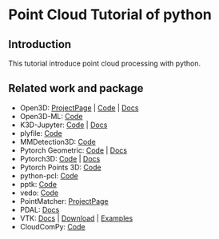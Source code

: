 # Point Cloud Tutorial of python
## Introduction
This tutorial introduce point cloud processing with python.

## Related work and package
- Open3D: [ProjectPage](http://www.open3d.org/) | [Code](https://github.com/isl-org/Open3D) | [Docs](http://www.open3d.org/docs/release/)
- Open3D-ML: [Code](https://github.com/isl-org/Open3D-ML)
- K3D-Jupyter: [Code](https://github.com/K3D-tools/K3D-jupyter) | [Docs](https://k3d-jupyter.org/)
- plyfile: [Code](https://github.com/dranjan/python-plyfile)
- MMDetection3D: [Code](https://github.com/open-mmlab/mmdetection3d)
- Pytorch Geometric: [Code](https://github.com/rusty1s/pytorch_geometric) | [Docs](https://pytorch-geometric.readthedocs.io/en/latest/)
- Pytorch3D: [Code](https://github.com/facebookresearch/pytorch3d) | [Docs](https://pytorch3d.readthedocs.io/en/latest/)
- Pytorch Points 3D: [Code](https://github.com/nicolas-chaulet/torch-points3d)
- python-pcl: [Code](https://github.com/strawlab/python-pcl)
- pptk: [Code](https://github.com/heremaps/pptk)
- vedo: [Code](https://github.com/marcomusy/vedo)
- PointMatcher: [ProjectPage](https://libpointmatcher.readthedocs.io/en/latest/)
- PDAL: [Docs](https://pdal.io/)
- VTK: [Docs](https://vtk.org/doc/nightly/html/index.html) | [Download](https://vtk.org/download/) | [Examples](https://kitware.github.io/vtk-examples/site/)
- CloudComPy: [Code](https://github.com/CloudCompare/CloudComPy)
